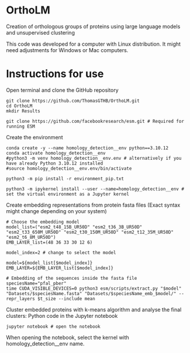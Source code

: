 # OrthoLM

Creation of orthologous groups of proteins using large language models and unsupervised clustering

This code was developed for a computer with Linux distribution. It might need adjustments for Windows or Mac computers.

# Instructions for use

Open terminal and clone the GitHub repository

```
git clone https://github.com/ThomasGTHB/OrthoLM.git
cd OrthoLM
mkdir Results

git clone https://github.com/facebookresearch/esm.git # Required for running ESM
```

Create the environment

```
conda create -y --name homology_detection__env python==3.10.12
conda activate homology_detection__env
#python3 -m venv homology_detection__env.env # alternatively if you have already Python 3.10.12 installed
#source homology_detection__env.env/bin/activate

python3 -m pip install -r environment_pip.txt

python3 -m ipykernel install --user --name=homology_detection__env # set the virtual environment as a Jupyter kernel
```

Create embedding representations from protein fasta files
(Exact syntax might change depending on your system)

```
# Choose the embedding model
model_list=("esm2_t48_15B_UR50D" "esm2_t36_3B_UR50D" "esm2_t33_650M_UR50D" "esm2_t30_150M_UR50D" "esm2_t12_35M_UR50D" "esm2_t6_8M_UR50D")
EMB_LAYER_list=(48 36 33 30 12 6)

model_index=2 # change to select the model

model=${model_list[$model_index]}
EMB_LAYER=${EMB_LAYER_list[$model_index]}

# Embedding of the sequences inside the fasta file
speciesName="pfal_pber"
time CUDA_VISIBLE_DEVICES=0 python3 esm/scripts/extract.py "$model" "Datasets/$speciesName.fasta" "Datasets/$speciesName_emb_$model/" --repr_layers $t_size --include mean
```

Cluster embedded proteins with k-means algorithm and analyse the final clusters: Python code in the Jupyter notebook
```
jupyter notebook # open the notebook
```
When opening the notebook, select the kernel with homology_detection__env name.
